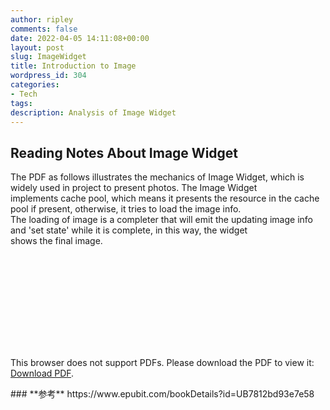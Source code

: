 ```yaml
---
author: ripley
comments: false
date: 2022-04-05 14:11:08+00:00
layout: post
slug: ImageWidget
title: Introduction to Image
wordpress_id: 304
categories:
- Tech
tags:
description: Analysis of Image Widget
---
```

## **Reading Notes About Image Widget**   
The PDF as follows illustrates the mechanics of Image Widget, which is widely used in project to present photos. The Image Widget   
implements cache pool, which means it presents the resource in the cache pool if present, otherwise, it tries to load the image info.  
The loading of image is a completer that will emit the updating image info and 'set state' while it is complete, in this way, the widget   
shows the final image.           
    
<object data="https://ririripley.github.io/assets/img/Image.pdf" type="application/pdf" width="1200px" height="1400px">
    <embed src="https://ririripley.github.io/assets/img/Image.pdf">
        <p>This browser does not support PDFs. Please download the PDF to view it: <a href="https://ririripley.github.io/assets/img/Image.pdf">Download PDF</a>.</p>
    </embed>
</object>  
### **参考**     
https://www.epubit.com/bookDetails?id=UB7812bd93e7e58

